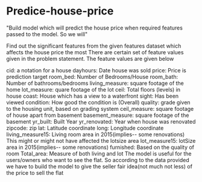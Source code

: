 # Predice-house-price
"Build model which will predict the house price when required features passed to the model. So we will"

Find out the significant features from the given features dataset which affects the house price the most There are certain set of feature values given in the problem statement. The feature values are given below

cid: a notation for a house
dayhours: Date house was sold
price: Price is prediction target
room_bed: Number of Bedrooms/House
room_bath: Number of bathrooms/bedrooms
living_measure: square footage of the home
lot_measure: quare footage of the lot
ceil: Total floors (levels) in house
coast: House which has a view to a waterfront
sight: Has been viewed
condition: How good the condition is (Overall)
quality: grade given to the housing unit, based on grading system
ceil_measure: square footage of house apart from basement
basement_measure: square footage of the basement
yr_built: Built Year
yr_renovated: Year when house was renovated
zipcode: zip
lat: Latitude coordinate
long: Longitude coordinate
living_measure15: Living room area in 2015(implies-- some renovations) This might or might not have affected the lotsize area
lot_measure15: lotSize area in 2015(implies-- some renovations)
furnished: Based on the quality of room
Total_area: Measure of both living and lot
The model is useful for the users/owners who want to see the flat. So according to the data provided we have to build the model to give the seller fair idea(not much not less) of the price to sell the flat
